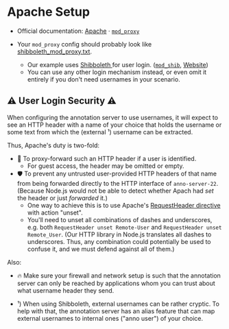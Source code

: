 ﻿
Apache Setup
============

* Official documentation: [Apache](https://httpd.apache.org/docs/current/en/)
  · [`mod_proxy`](https://httpd.apache.org/docs/current/en/mod/mod_proxy.html)

* Your `mod_proxy` config should probably look like
  [shibboleth_mod_proxy.txt](shibboleth_mod_proxy.txt).
  * Our example uses [Shibboleth
    ](https://en.wikipedia.org/wiki/Shibboleth_Single_Sign-on_architecture)
    for user login.
    ([`mod_shib`](https://packages.ubuntu.com/focal/libapache2-mod-shib),
    [Website](https://www.shibboleth.net/))
  * You can use any other login mechanism instead,
    or even omit it entirely if you don't need usernames in your scenario.


⚠ User Login Security ⚠
-----------------------

When configuring the annotation server to use usernames, it will expect
to see an HTTP header with a name of your choice that holds the username
or some text from which the (external ¹) username can be extracted.

Thus, Apache's duty is two-fold:

* 📇 To proxy-forward such an HTTP header if a user is identified.
  * For guest access, the header may be omitted or empty.
* 🛡 To prevent any untrusted user-provided HTTP headers of that name
  from being forwarded directly to the HTTP interface of `anno-server-22`.
  (Because Node.js would not be able to detect whether Apach had
  _set_ the header or just _forwarded_ it.)
  * One way to achieve this is to use Apache's
    [RequestHeader directive](https://httpd.apache.org/docs/2.4/mod/mod_headers.html)
    with action "unset".
  * You'll need to unset all combinations of dashes and underscores, e.g. both
    `RequestHeader unset Remote-User` and `RequestHeader unset Remote_User`.
    (Our HTTP library in Node.js translates all dashes to underscores.
    Thus, any combination could potentially be used to confuse it,
    and we must defend against all of them.)


Also:

* 🔥 Make sure your firewall and network setup is such that the annotation
  server can only be reached by applications whom you can trust about what
  username header they send.

* ¹) When using Shibboleth, external usernames can be rather cryptic.
  To help with that, the annotation server has an alias feature that can map
  external usernames to internal ones ("anno user") of your choice.




